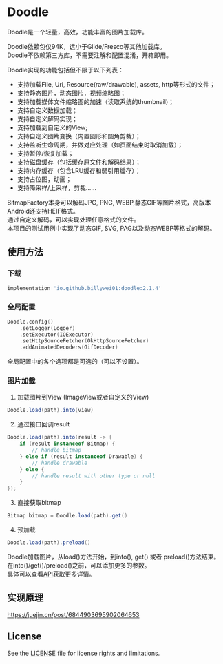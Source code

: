 # Doodle

Doodle是一个轻量，高效，功能丰富的图片加载库。<br/>

Doodle依赖包仅94K，远小于Glide/Fresco等其他加载库。<br/>
Doodle不依赖第三方库，不需要注解和配置混淆，开箱即用。<br/>

Doodle实现的功能包括但不限于以下列表：

- 支持加载File, Uri, Resource(raw/drawable), assets, http等形式的文件；
- 支持静态图片，动态图片，视频缩略图；
- 支持加载媒体文件缩略图的加速（读取系统的thumbnail)；
- 支持自定义数据加载；
- 支持自定义解码实现；
- 支持加载到自定义的View;
- 支持自定义图片变换（内置圆形和圆角剪裁）；
- 支持监听生命周期，并做对应处理（如页面结束时取消加载）；
- 支持暂停/恢复加载；
- 支持磁盘缓存（包括缓存原文件和解码结果）；
- 支持内存缓存（包含LRU缓存和弱引用缓存）；
- 支持占位图，动画；
- 支持降采样/上采样，剪裁……

BitmapFactory本身可以解码JPG, PNG, WEBP,静态GIF等图片格式，高版本Android还支持HEIF格式。<br/>
通过自定义解码，可以实现处理任意格式的文件。<br/>
本项目的测试用例中实现了动态GIF, SVG, PAG以及动态WEBP等格式的解码。

## 使用方法

### 下载
```gradle
implementation 'io.github.billywei01:doodle:2.1.4'
```

### 全局配置
```kotlin
Doodle.config()
    .setLogger(Logger)
    .setExecutor(IOExecutor)
    .setHttpSourceFetcher(OkHttpSourceFetcher)
    .addAnimatedDecoders(GifDecoder)
```
全局配置中的各个选项都是可选的（可以不设置）。

### 图片加载

1. 加载图片到View (ImageView或者自定义的View)
```java
Doodle.load(path).into(view)
```

2. 通过接口回调result
```java
Doodle.load(path).into(result -> {
    if (result instanceof Bitmap) {
        // handle bitmap
    } else if (result instanceof Drawable) {
        // handle drawable
    } else {
        // handle result with other type or null
    }
});
```

3. 直接获取bitmap
```java
Bitmap bitmap = Doodle.load(path).get()
```

4. 预加载
```java
Doodle.load(path).preload()
```

Doodle加载图片，从load()方法开始，到into(), get() 或者 preload()方法结束。<br/>
在into()/get()/preload()之前，可以添加更多的参数。<br/>
具体可以查看[API](API_CN.md)获取更多详情。


## 实现原理

https://juejin.cn/post/6844903695902064653

## License
See the [LICENSE](LICENSE.md) file for license rights and limitations.
